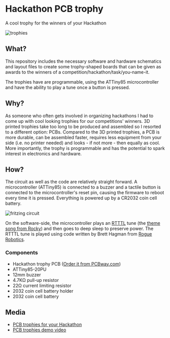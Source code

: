 # Hackathon PCB trophy
A cool trophy for the winners of your Hackathon

![trophies](https://i.imgur.com/uwmYAlM.jpg)

## What?
This repository includes the necessary software and hardware schematics and layout files to create some trophy-shaped boards that can be given as awards to the winners of a competition/hackathon/task/you-name-it.

The trophies have are programmable, using the ATTiny85 microcontroller and have the ability to play a tune once a button is pressed.

## Why?
As someone who often gets involved in organizing hackathons I had to come up with cool looking trophies for our competitions' winners. 3D printed trophies take too long to be produced and assembled so I resorted to a different option: PCBs. Compared to the 3D printed trophies, a PCB is more durable, can be assembled faster, requires less equipment from your side (i.e. no printer needed) and looks - if not more - then equally as cool. More importantly, the trophy is programmable and has the potential to spark interest in electronics and hardware.

## How?
The circuit as well as the code are relatively straight forward. A microcontroller (ATTiny85) is connected to a buzzer and a tactile button is connected to the microcontroller's reset pin, causing the firmware to reboot every time it is pressed. Everything is powered up by a CR2032 coin cell battery.

![fritzing circuit](https://i.imgur.com/UihgeHe.png)

On the software-side, the microcontroller plays an [RTTTL](https://en.wikipedia.org/wiki/Ring_Tone_Transfer_Language) tune (the [theme song from Rocky](https://www.youtube.com/watch?v=DhlPAj38rHc)) and then goes to deep sleep to preserve power. The RTTTL tune is played using code written by Brett Hagman from [Rogue Robotics](http://www.roguerobotics.com/).

### Components
* Hackathon trophy PCB ([Order it from PCBway.com](https://www.pcbway.com/project/shareproject/Hackathon_trophy.html))
* ATTiny85-20PU
* 12mm buzzer
* 4.7KΩ pull-up resistor
* 22Ω current limiting resistor
* 2032 coin cell battery holder
* 2032 coin cell battery

## Media
* [PCB trophies for your Hackathon](https://platis.solutions/blog/2018/05/16/pcb-trophies-for-your-hackathon/)
* [PCB trophies demo video](https://www.youtube.com/watch?v=lDynO2vfTys)
